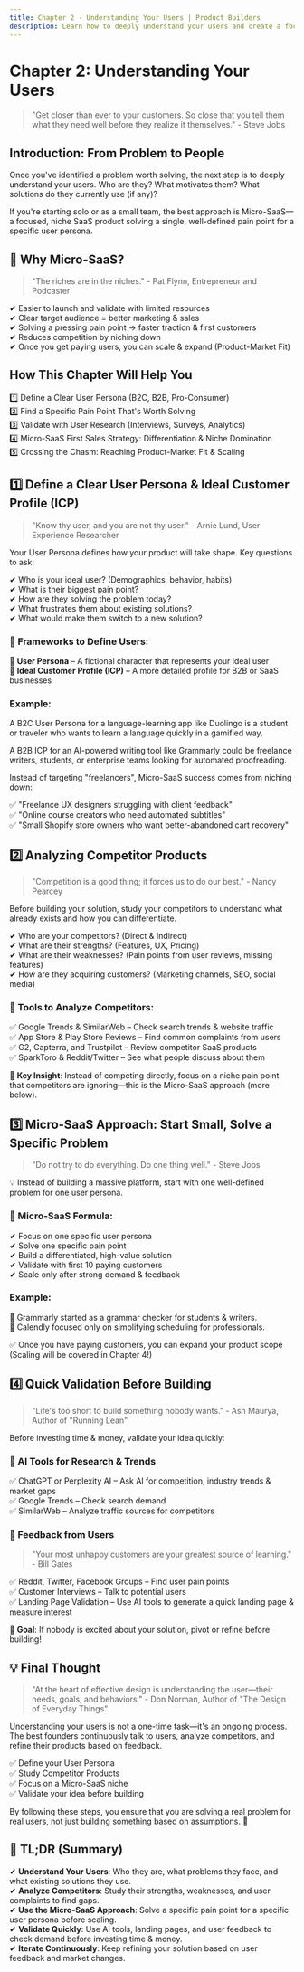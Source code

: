 ```yaml
---
title: Chapter 2 - Understanding Your Users | Product Builders
description: Learn how to deeply understand your users and create a focused product that addresses their specific needs.
---
```


# Chapter 2: Understanding Your Users

> "Get closer than ever to your customers. So close that you tell them what they need well before they realize it themselves." - Steve Jobs

## Introduction: From Problem to People

Once you've identified a problem worth solving, the next step is to deeply understand your users. Who are they? What motivates them? What solutions do they currently use (if any)?

If you're starting solo or as a small team, the best approach is Micro-SaaS—a focused, niche SaaS product solving a single, well-defined pain point for a specific user persona.

## 🚀 Why Micro-SaaS?

> "The riches are in the niches." - Pat Flynn, Entrepreneur and Podcaster

✔ Easier to launch and validate with limited resources  
✔ Clear target audience = better marketing & sales  
✔ Solving a pressing pain point → faster traction & first customers  
✔ Reduces competition by niching down  
✔ Once you get paying users, you can scale & expand (Product-Market Fit)  

## How This Chapter Will Help You

1️⃣ Define a Clear User Persona (B2C, B2B, Pro-Consumer)  
2️⃣ Find a Specific Pain Point That's Worth Solving  
3️⃣ Validate with User Research (Interviews, Surveys, Analytics)  
4️⃣ Micro-SaaS First Sales Strategy: Differentiation & Niche Domination  
5️⃣ Crossing the Chasm: Reaching Product-Market Fit & Scaling  

## 1️⃣ Define a Clear User Persona & Ideal Customer Profile (ICP)

> "Know thy user, and you are not thy user." - Arnie Lund, User Experience Researcher

Your User Persona defines how your product will take shape. Key questions to ask:

✔ Who is your ideal user? (Demographics, behavior, habits)  
✔ What is their biggest pain point?  
✔ How are they solving the problem today?  
✔ What frustrates them about existing solutions?  
✔ What would make them switch to a new solution?  

### 📌 Frameworks to Define Users:

🔹 **User Persona** – A fictional character that represents your ideal user  
🔹 **Ideal Customer Profile (ICP)** – A more detailed profile for B2B or SaaS businesses  

### Example:

A B2C User Persona for a language-learning app like Duolingo is a student or traveler who wants to learn a language quickly in a gamified way.

A B2B ICP for an AI-powered writing tool like Grammarly could be freelance writers, students, or enterprise teams looking for automated proofreading.

Instead of targeting "freelancers", Micro-SaaS success comes from niching down:

✅ "Freelance UX designers struggling with client feedback"  
✅ "Online course creators who need automated subtitles"  
✅ "Small Shopify store owners who want better-abandoned cart recovery"  

## 2️⃣ Analyzing Competitor Products

> "Competition is a good thing; it forces us to do our best." - Nancy Pearcey

Before building your solution, study your competitors to understand what already exists and how you can differentiate.

✔ Who are your competitors? (Direct & Indirect)  
✔ What are their strengths? (Features, UX, Pricing)  
✔ What are their weaknesses? (Pain points from user reviews, missing features)  
✔ How are they acquiring customers? (Marketing channels, SEO, social media)  

### 🔎 Tools to Analyze Competitors:

✅ Google Trends & SimilarWeb – Check search trends & website traffic  
✅ App Store & Play Store Reviews – Find common complaints from users  
✅ G2, Capterra, and Trustpilot – Review competitor SaaS products  
✅ SparkToro & Reddit/Twitter – See what people discuss about them  

📌 **Key Insight**: Instead of competing directly, focus on a niche pain point that competitors are ignoring—this is the Micro-SaaS approach (more below).

## 3️⃣ Micro-SaaS Approach: Start Small, Solve a Specific Problem

> "Do not try to do everything. Do one thing well." - Steve Jobs

💡 Instead of building a massive platform, start with one well-defined problem for one user persona.

### 🚀 Micro-SaaS Formula:

✔ Focus on one specific user persona  
✔ Solve one specific pain point  
✔ Build a differentiated, high-value solution  
✔ Validate with first 10 paying customers  
✔ Scale only after strong demand & feedback  

### Example:

🔹 Grammarly started as a grammar checker for students & writers.  
🔹 Calendly focused only on simplifying scheduling for professionals.  

✅ Once you have paying customers, you can expand your product scope (Scaling will be covered in Chapter 4!)

## 4️⃣ Quick Validation Before Building

> "Life's too short to build something nobody wants." - Ash Maurya, Author of "Running Lean"

Before investing time & money, validate your idea quickly:

### 🔹 AI Tools for Research & Trends

✅ ChatGPT or Perplexity AI – Ask AI for competition, industry trends & market gaps  
✅ Google Trends – Check search demand  
✅ SimilarWeb – Analyze traffic sources for competitors  

### 🔹 Feedback from Users

> "Your most unhappy customers are your greatest source of learning." - Bill Gates

✅ Reddit, Twitter, Facebook Groups – Find user pain points  
✅ Customer Interviews – Talk to potential users  
✅ Landing Page Validation – Use AI tools to generate a quick landing page & measure interest  

📌 **Goal**: If nobody is excited about your solution, pivot or refine before building!

## 💡 Final Thought

> "At the heart of effective design is understanding the user—their needs, goals, and behaviors." - Don Norman, Author of "The Design of Everyday Things"

Understanding your users is not a one-time task—it's an ongoing process. The best founders continuously talk to users, analyze competitors, and refine their products based on feedback.

✅ Define your User Persona  
✅ Study Competitor Products  
✅ Focus on a Micro-SaaS niche  
✅ Validate your idea before building  

By following these steps, you ensure that you are solving a real problem for real users, not just building something based on assumptions. 🚀

## 🔎 TL;DR (Summary)

✔ **Understand Your Users**: Who they are, what problems they face, and what existing solutions they use.  
✔ **Analyze Competitors**: Study their strengths, weaknesses, and user complaints to find gaps.  
✔ **Use the Micro-SaaS Approach**: Solve a specific pain point for a specific user persona before scaling.  
✔ **Validate Quickly**: Use AI tools, landing pages, and user feedback to check demand before investing time & money.  
✔ **Iterate Continuously**: Keep refining your solution based on user feedback and market changes.
